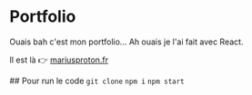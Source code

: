# Portfolio
Ouais bah c'est mon portfolio...
Ah ouais je l'ai fait avec React.

Il est là 👉️ [mariusproton.fr](https://mariusproton.fr/)

## Pour run le code
`git clone`
`npm i`
`npm start`
